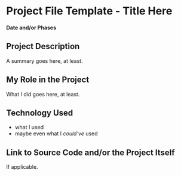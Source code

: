 # Project File Template - Title Here

**Date and/or Phases**

## Project Description

A summary goes here, at least.

## My Role in the Project

What I did goes here, at least.

## Technology Used

- what I used
- maybe even what I *could've* used

## Link to Source Code and/or the Project Itself

If applicable.